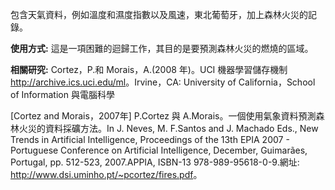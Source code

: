 包含天氣資料，例如溫度和濕度指數以及風速，東北葡萄牙，加上森林火災的記錄。<p></p><b>使用方式:</b> 這是一項困難的迴歸工作，其目的是要預測森林火災的燃燒的區域。<p> </p><b>相關研究:</b> Cortez，P.和 Morais，A.(2008 年)。UCI 機器學習儲存機制 <a href="http://archive.ics.uci.edu/ml">http://archive.ics.uci.edu/ml</a>。Irvine，CA: University of California，School of Information 與電腦科學 <p> </p>[Cortez and Morais，2007年] P.Cortez 與 A.Morais。一個使用氣象資料預測森林火災的資料採礦方法。In J. Neves, M. F.Santos and J. Machado Eds., New Trends in Artificial Intelligence, Proceedings of the 13th EPIA 2007 - Portuguese Conference on Artificial Intelligence, December, Guimarães, Portugal, pp. 512-523, 2007.APPIA, ISBN-13 978-989-95618-0-9.網址: <a href="http://www.dsi.uminho.pt/~pcortez/fires.pdf">http://www.dsi.uminho.pt/~pcortez/fires.pdf</a>。




